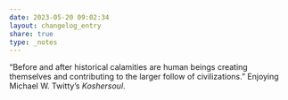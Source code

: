 ```yaml
---
date: 2023-05-20 09:02:34
layout: changelog_entry
share: true
type: _notes
---
```

“Before and after historical calamities are human beings creating themselves and contributing to the larger follow of civilizations.” Enjoying Michael W. Twitty’s _Koshersoul_.
